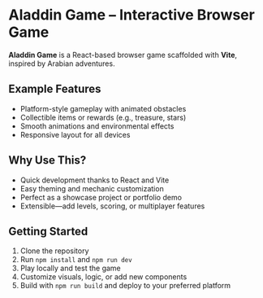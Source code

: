 # Aladdin Game – Interactive Browser Game

**Aladdin Game** is a React-based browser game scaffolded with **Vite**, inspired by Arabian adventures.

## Example Features
- Platform-style gameplay with animated obstacles
- Collectible items or rewards (e.g., treasure, stars)
- Smooth animations and environmental effects
- Responsive layout for all devices

## Why Use This?
- Quick development thanks to React and Vite
- Easy theming and mechanic customization
- Perfect as a showcase project or portfolio demo
- Extensible—add levels, scoring, or multiplayer features

## Getting Started
1. Clone the repository  
2. Run `npm install` and `npm run dev`  
3. Play locally and test the game  
4. Customize visuals, logic, or add new components  
5. Build with `npm run build` and deploy to your preferred platform


